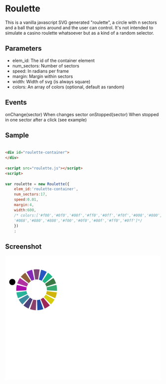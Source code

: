 # Roulette

This is a vanilla javascript SVG generated "roulette", a circle with n sectors and a ball that spins around and the user can control.
It's not intended to simulate a casino roulette whatsoever but as a kind of a random selector.


## Parameters

- elem_id: The id of the container element
- num_sectors: Number of sectors
- speed: In radians per frame
- margin: Margin within sectors
- width: Width of svg (is always square)
- colors: An array of colors  (optional, default as random)

## Events 

onChange(sector)  When changes sector 
onStopped(sector) When stopped in one sector after a click
(see example)

## Sample



```html

<div id="roulette-container">
</div>

<script src="roulette.js"></script>
<script>

var roulette = new Roulette({
    elem_id:'roulette-container',
    num_sectors:17,
    speed:0.01,
    margin:4,
    width:600,
    /* colors:['#f00','#0f0','#00f','#ff0','#0ff','#f0f','#008','#800','#080',
    '#088','#880','#808','#f00','#0f0','#00f','#ff0','#0ff']*/
    })
    ;


```

## Screenshot 

![Roulette](screenshots/roulette.png?raw=true "Roulette")
